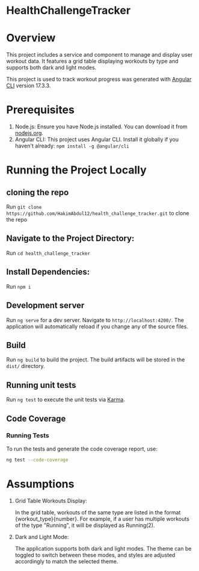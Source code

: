 # HealthChallengeTracker
# Overview

This project includes a service and component to manage and display user workout data. It features a grid table displaying workouts by type and supports both dark and light modes.

This project is used to track workout progress was generated with [Angular CLI](https://github.com/angular/angular-cli) version 17.3.3.

# Prerequisites
 1. Node.js: Ensure you have Node.js installed. You can download it from [nodejs.org](https://nodejs.org).
 2. Angular CLI: This project uses Angular CLI. Install it globally if you haven't already:
  `npm install -g @angular/cli`

# Running the Project Locally
  ## cloning the repo
  Run  `git clone https://github.com/HakimAbdul12/health_challenge_tracker.git` to clone the repo

  ## Navigate to the Project Directory:
  Run `cd health_challenge_tracker`

  ## Install Dependencies:
  Run `npm i`

  ## Development server

  Run `ng serve` for a dev server. Navigate to `http://localhost:4200/`. The application will automatically reload if you change any of the source files.


  ## Build

  Run `ng build` to build the project. The build artifacts will be stored in the `dist/` directory.

  ## Running unit tests

  Run `ng test` to execute the unit tests via [Karma](https://karma-runner.github.io).

  ## Code Coverage

  ### Running Tests

  To run the tests and generate the code coverage report, use:

  ```bash
  ng test --code-coverage
  ```
# Assumptions
1. Grid Table Workouts Display:

    In the grid table, workouts of the same type are listed in the format {workout_type}{number}. For example, if a user has multiple workouts of the type "Running", it will be displayed as Running(2).

2. Dark and Light Mode:

    The application supports both dark and light modes. The theme can be toggled to switch between these modes, and styles are adjusted accordingly to match the selected theme.

